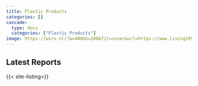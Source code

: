 ```yaml
---
title: Plastic Products
categories: []
cascade:
  type: docs
  categories: ["Plastic Products"]
image: https://wsrv.nl/?w=400&h=200&fit=cover&url=https://www.living1991.com/storage/media/index/app-1.jpg
---
```


## Latest Reports

{{< site-listing>}}